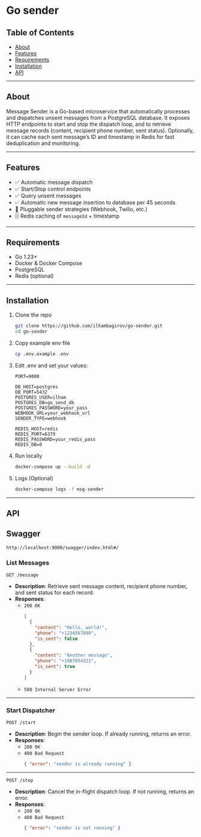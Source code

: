 # Go sender

## Table of Contents

- [About](#about)  
- [Features](#features)  
- [Requirements](#requirements)  
- [Installation](#installation)
- [API](#api)  

---

## About

Message Sender is a Go-based microservice that automatically processes and dispatches unsent messages from a PostgreSQL database. It exposes HTTP endpoints to start and stop the dispatch loop, and to retrieve message records (content, recipient phone number, sent status). Optionally, it can cache each sent message’s ID and timestamp in Redis for fast deduplication and monitoring.

---

## Features

- ✅ Automatic message dispatch  
- ✅ Start/Stop control endpoints  
- ✅ Query unsent messages
- ✅ Automatic new message insertion to database per 45 seconds
- 🚀 Pluggable sender strategies (Webhook, Twilio, etc.)  
- 🗄️ Redis caching of `messageId` + timestamp  

---

## Requirements

- Go 1.23+  
- Docker & Docker Compose
- PostgreSQL  
- Redis (optional)  

---

## Installation

1. Clone the repo  
   ```bash
   git clone https://github.com/ilhambagirov/go-sender.git
   cd go-sender

2. Copy example env file
   ```bash
   cp .env.example .env

3. Edit .env and set your values:
   ```dotenv
   PORT=9000
   
   DB_HOST=postgres
   DB_PORT=5432
   POSTGRES_USER=ilham
   POSTGRES_DB=go_send_db
   POSTGRES_PASSWORD=your_pass
   WEBHOOK_URL=your_webhook_url
   SENDER_TYPE=webhook

   REDIS_HOST=redis
   REDIS_PORT=6379
   REDIS_PASSWORD=your_redis_pass
   REDIS_DB=0

4. Run locally
   ```bash
   docker-compose up --build -d

5. Logs (Optional)
   ```bash
   docker-compose logs -f msg-sender

---

## API

## Swagger

`http://localhost:9000/swagger/index.html#/`

### List Messages

`GET /message`

- **Description**: Retrieve sent message content, recipient phone number, and sent status for each record.  
- **Responses**:
  - `200 OK`  
    ```json
    [
      {
        "content": "Hello, world!",
        "phone": "+1234567890",
        "is_sent": false
      },
      {
        "content": "Another message",
        "phone": "+1987654321",
        "is_sent": true
      }
    ]
    ```
  - `500 Internal Server Error`
 
---

### Start Dispatcher

`POST /start`

- **Description**: Begin the sender loop. If already running, returns an error.  
- **Responses**:
  - `200 OK`  
  - `400 Bad Request`  
    ```json
    { "error": "sender is already running" }
    ```
---

`POST /stop`

- **Description**: Cancel the in-flight dispatch loop. If not running, returns an error.  
- **Responses**:
  - `200 OK`  
  - `400 Bad Request`  
    ```json
    { "error": "sender is not running" }
    ```
